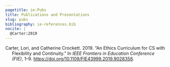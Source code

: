 ```yaml
---
pagetitle: ie:Pubs
title: Publications and Presentations
slug: pubs
bibliography: ie-references.bib
nocite: | 
  @Carter:2019
---
```


<div id="refs" class="references csl-bib-body hanging-indent">

<div id="ref-Carter:2019" class="csl-entry">

Carter, Lori, and Catherine Crockett. 2019. “An Ethics Curriculum for CS with Flexibility and Continuity.” In *IEEE Frontiers in Education Conference (FIE)*, 1–9. <https://doi.org/10.1109/FIE43999.2019.9028356>.

</div>

</div>
